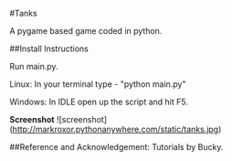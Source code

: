 #Tanks

A pygame based game coded in python.

##Install Instructions

Run main.py.

Linux: In your terminal type - "python main.py"

Windows: In IDLE open up the script and hit F5.

**Screenshot**
![screenshot] (http://markroxor.pythonanywhere.com/static/tanks.jpg)

##Reference and Acknowledgement:
Tutorials by Bucky.

